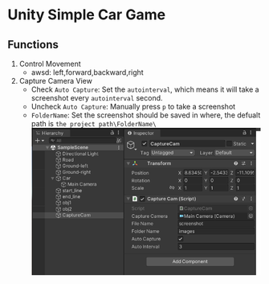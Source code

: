 # Unity Simple Car Game
## Functions
1. Control Movement
    - awsd: left,forward,backward,right
2. Capture Camera View
    - Check `Auto Capture`: Set the `autointerval`, which means it will take a screenshot every `autointerval` second.
    - Uncheck `Auto Capture`: Manually press `p` to take a screenshot
    - `FolderName`: Set the screenshot should be saved in where, the defualt path is `the project path\FolderName\` 
    ![Alt text](image.png)